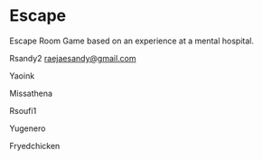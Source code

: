 # Escape
Escape Room Game based on an experience at a mental hospital. 

Rsandy2
raejaesandy@gmail.com

Yaoink

Missathena

Rsoufi1

Yugenero

Fryedchicken

